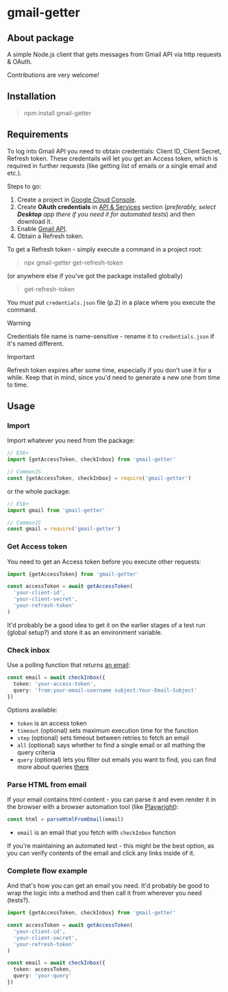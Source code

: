 # gmail-getter

## About package
A simple Node.js client that gets messages from Gmail API via http requests & OAuth. 

Contributions are very welcome!

## Installation
> npm install gmail-getter

## Requirements
To log into Gmail API you need to obtain credentials: Client ID, Client Secret, Refresh token.
These credentails will let you get an Access token, which is required in further requests (like getting list of emails or a single email and etc.).

Steps to go:
1. Create a project in [Google Cloud Console](https://console.cloud.google.com/).
2. Create **OAuth credentials** in [API & Services](https://console.cloud.google.com/apis/credentials) section (_preferably, select **Desktop** app there if you need it for automated tests_) and then download it.
3. Enable [Gmail API](https://console.cloud.google.com/apis/library/gmail.googleapis.com).
4. Obtain a Refresh token.

To get a Refresh token - simply execute a command in a project root:
> npx gmail-getter get-refresh-token

(or anywhere else if you've got the package installed globally)
> get-refresh-token

You must put `credentials.json` file (p.2) in a place where you execute the command.

> [!WARNING]  
> Credentials file name is name-sensitive - rename it to `credentials.json` if it's named different.

> [!IMPORTANT]  
> Refresh token expires after some time, especially if you don't use it for a while. Keep that in mind, since you'd need to generate a new one from time to time.

## Usage
### Import
Import whatever you need from the package:

```ts
// ES6+
import {getAccessToken, checkInbox} from 'gmail-getter'

// CommonJS
const {getAccessToken, checkInbox} = require('gmail-getter')
```

or the whole package:

```ts
// ES6+
import gmail from 'gmail-getter'

// CommonJS
const gmail = require('gmail-getter')
```

### Get Access token
You need to get an Access token before you execute other requests:

```ts
import {getAccessToken} from 'gmail-getter'

const accessToken = await getAccessToken(
  'your-client-id',
  'your-client-secret', 
  'your-refresh-token'
)
```

It'd probably be a good idea to get it on the earlier stages of a test run (global setup?) and store it as an environment variable.

### Check inbox
Use a polling function that returns [an email](https://developers.google.com/gmail/api/reference/rest/v1/users.messages/get#response-body):

```ts
const email = await checkInbox({
  token: 'your-access-token', 
  query: 'from:your-email-username subject:Your-Email-Subject'
})
```

Options available:

* `token` is an access token
* `timeout` (optional) sets maximum execution time for the function
* `step` (optional) sets timeout between retries to fetch an email
* `all` (optional) says whether to find a single email or all mathing the query criteria
* `query` (optional) lets you filter out emails you want to find, you can find more about queries [there](https://support.google.com/mail/answer/7190)

### Parse HTML from email
If your email contains html content - you can parse it and even render it in the browser with a browser automation tool (like [Playwright](https://playwright.dev/docs/api/class-page#page-set-content)):

```ts
const html = parseHtmlFromEmail(email)
```

* `email` is an email that you fetch with `checkInbox` function

If you're maintaining an automated test - this might be the best option, as you can verify contents of the email and click any links inside of it.

### Complete flow example
And that's how you can get an email you need. It'd probably be good to wrap the logic into a method and then call it from wherever you need (tests?).

```ts
import {getAccessToken, checkInbox} from 'gmail-getter'

const accessToken = await getAccessToken(
  'your-client-id', 
  'your-client-secret', 
  'your-refresh-token'
)

const email = await checkInbox({
  token: accessToken,
  query: 'your-query'
})
```
